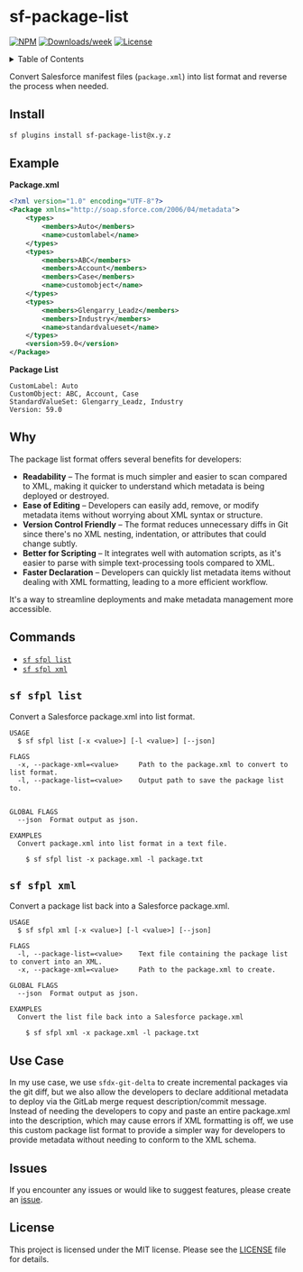 # sf-package-list

[![NPM](https://img.shields.io/npm/v/sf-package-list.svg?label=sf-package-list)](https://www.npmjs.com/package/sf-package-list) [![Downloads/week](https://img.shields.io/npm/dw/sf-package-list.svg)](https://npmjs.org/package/sf-package-list) [![License](https://img.shields.io/badge/License-MIT-yellow.svg)](https://raw.githubusercontent.com/mcarvin8/sf-package-list/refs/heads/main/LICENSE.md)

<!-- TABLE OF CONTENTS -->
<details>
  <summary>Table of Contents</summary>

- [Install](#install)
- [Example](#example)
- [Why](#why)
- [Commands](#commands)
  - [`sf-sfpl-list`](#sf-sfpl-list)
  - [`sf-sfpl-xml`](#sf-sfpl-xml)
- [Use Case](#use-case)
- [Issues](#issues)
- [License](#license)
</details>

Convert Salesforce manifest files (`package.xml`) into list format and reverse the process when needed.

## Install

```bash
sf plugins install sf-package-list@x.y.z
```

## Example

**Package.xml**

```xml
<?xml version="1.0" encoding="UTF-8"?>
<Package xmlns="http://soap.sforce.com/2006/04/metadata">
    <types>
        <members>Auto</members>
        <name>customlabel</name>
    </types>
    <types>
        <members>ABC</members>
        <members>Account</members>
        <members>Case</members>
        <name>customobject</name>
    </types>
    <types>
        <members>Glengarry_Leadz</members>
        <members>Industry</members>
        <name>standardvalueset</name>
    </types>
    <version>59.0</version>
</Package>
```

**Package List**

```
CustomLabel: Auto
CustomObject: ABC, Account, Case
StandardValueSet: Glengarry_Leadz, Industry
Version: 59.0
```

## Why

The package list format offers several benefits for developers:

- **Readability** – The format is much simpler and easier to scan compared to XML, making it quicker to understand which metadata is being deployed or destroyed.
- **Ease of Editing** – Developers can easily add, remove, or modify metadata items without worrying about XML syntax or structure.
- **Version Control Friendly** – The format reduces unnecessary diffs in Git since there's no XML nesting, indentation, or attributes that could change subtly.
- **Better for Scripting** – It integrates well with automation scripts, as it's easier to parse with simple text-processing tools compared to XML.
- **Faster Declaration** – Developers can quickly list metadata items without dealing with XML formatting, leading to a more efficient workflow.

It's a way to streamline deployments and make metadata management more accessible.

## Commands

<!-- commands -->

- [`sf sfpl list`](#sf-sfpl-list)
- [`sf sfpl xml`](#sf-sfpl-xml)

## `sf sfpl list`

Convert a Salesforce package.xml into list format.

```
USAGE
  $ sf sfpl list [-x <value>] [-l <value>] [--json]

FLAGS
  -x, --package-xml=<value>     Path to the package.xml to convert to list format.
  -l, --package-list=<value>    Output path to save the package list to.


GLOBAL FLAGS
  --json  Format output as json.

EXAMPLES
  Convert package.xml into list format in a text file.

    $ sf sfpl list -x package.xml -l package.txt

```

<!-- commandsstop -->

## `sf sfpl xml`

Convert a package list back into a Salesforce package.xml.

```
USAGE
  $ sf sfpl xml [-x <value>] [-l <value>] [--json]

FLAGS
  -l, --package-list=<value>    Text file containing the package list to convert into an XML.
  -x, --package-xml=<value>     Path to the package.xml to create.

GLOBAL FLAGS
  --json  Format output as json.

EXAMPLES
  Convert the list file back into a Salesforce package.xml

    $ sf sfpl xml -x package.xml -l package.txt

```

<!-- commandsstop -->

## Use Case

In my use case, we use `sfdx-git-delta` to create incremental packages via the git diff, but we also allow the developers to declare additional metadata to deploy via the GitLab merge request description/commit message. Instead of needing the developers to copy and paste an entire package.xml into the description, which may cause errors if XML formatting is off, we use this custom package list format to provide a simpler way for developers to provide metadata without needing to conform to the XML schema.

## Issues

If you encounter any issues or would like to suggest features, please create an [issue](https://github.com/mcarvin8/sf-package-list/issues).

## License

This project is licensed under the MIT license. Please see the [LICENSE](https://raw.githubusercontent.com/mcarvin8/sf-package-list/main/LICENSE.md) file for details.
